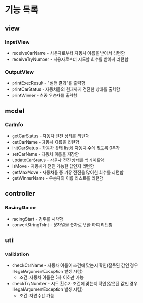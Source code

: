 # 기능 목록

## view

### InputView
- receiveCarName - 사용자로부터 자동차 이름을 받아서 리턴함
- receiveTryNumber - 사용자로부터 시도할 회수를 받아서 리턴함

### OutputView
- printExecResult - "실행 결과"를 출력함
- printCarStatus - 자동차들의 현재까지 전진한 상태를 출력함
- printWinner - 최종 우승자를 출력함

## model

### CarInfo
- getCarStatus - 자동차 전진 상태를 리턴함
- getCarName - 자동차 이름을 리턴함
- initCarStatus - 자동차 상태 list에 자동차 수에 맞도록 0추가
- setCarName - 자동차 이름을 저장함
- updateCarStatus - 자동차 전진 상태를 업데이트함
- isMove - 자동차가 전진 가능한 값인지 리턴함
- getMaxMove - 자동차들 중 가장 전진을 많이한 회수를 리턴함
- getWinnerName - 우승자의 이름 리스트를 리턴함


## controller

### RacingGame
- racingStart - 경주를 시작함
- convertStringToInt - 문자열을 숫자로 변환 하여 리턴함

## util

### validation
- checkCarName - 자동차 이름이 조건에 맞는지 확인(잘못된 값인 경우 IllegalArgumentException 발생 시킴)
  - 조건: 자동차 이름은 5자 이하만 가능
- checkTryNumber - 시도 횟수가 조건에 맞는지 확인(잘못된 값인 경우 IllegalArgumentException 발생 시킴)
  - 조건: 자연수만 가능